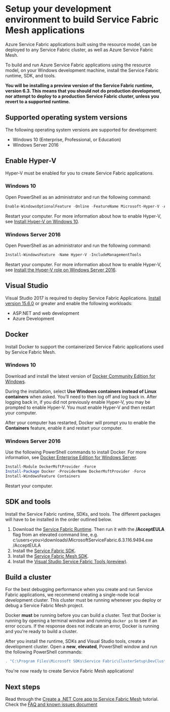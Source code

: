 # Setup your development environment to build Service Fabric Mesh applications

Azure Service Fabric applications built using the resource model, can be deployed to any Service Fabric cluster, as well as Azure Service Fabric Mesh.

To build and run Azure Service Fabric applications using the resource model, on your Windows development machine, install the Service Fabric runtime, SDK, and tools.

**You will be installing a preview version of the Service Fabric runtime, version 6.3. This means that you should not do production development, nor attempt to deploy to a production Service Fabric cluster, unless you revert to a supported runtime.**

## Supported operating system versions

The following operating system versions are supported for development:

* Windows 10 (Enterprise, Professional, or Education)
* Windows Server 2016

## Enable Hyper-V

Hyper-V must be enabled for you to create Service Fabric applications.

### Windows 10

Open PowerShell as an administrator and run the following command:

```powershell
Enable-WindowsOptionalFeature -Online -FeatureName Microsoft-Hyper-V -All
```

Restart your computer. For more information about how to enable Hyper-V, see [Install Hyper-V on Windows 10](https://docs.microsoft.com/virtualization/hyper-v-on-windows/quick-start/enable-hyper-v).

### Windows Server 2016

Open PowerShell as an administrator and run the following command:

```powershell
Install-WindowsFeature -Name Hyper-V -IncludeManagementTools
```

Restart your computer. For more information about how to enable Hyper-V, see [Install the Hyper-V role on Windows Server 2016](https://docs.microsoft.com/windows-server/virtualization/hyper-v/get-started/install-the-hyper-v-role-on-windows-server).

## Visual Studio

Visual Studio 2017 is required to deploy Service Fabric Applications. [Install version 15.6.0][download-visual-studio] or greater and enable the following workloads:

* ASP.NET and web development
* Azure Development

## Docker

Install Docker to support the containerized Service Fabric applications used by Service Fabric Mesh.

### Windows 10

Download and install the latest version of [Docker Community Edition for Windows][download-docker]. 

During the installation, select **Use Windows containers instead of Linux containers** when asked. You'll need to then log off and log back in. After logging back in, if you did not previously enable Hyper-V, you may be prompted to enable Hyper-V. You must enable Hyper-V and then restart your computer.

After your computer has restarted, Docker will prompt you to enable the **Containers** feature, enable it and restart your computer.

### Windows Server 2016

Use the following PowerShell commands to install Docker. For more information, see [Docker Enterprise Edition for Windows Server][download-docker-server].

```powershell
Install-Module DockerMsftProvider -Force
Install-Package Docker -ProviderName DockerMsftProvider -Force
Install-WindowsFeature Containers
```

Restart your computer.

## SDK and tools

Install the Service Fabric runtime, SDKs, and tools. The different packages will have to be installed in the order outlined below.

1. Download the [Service Fabric Runtime][download-runtime]. Then run it with the **/AcceptEULA** flag from an elevated command line, e.g. c:\users\<you>\downloads\MicrosoftServiceFabric.6.3.116.9494.exe /AcceptEULA
2. Install the [Service Fabric SDK][download-sdk].
3. Install the [Service Fabric Mesh SDK][download-sdkmesh].
4. Install the [Visual Studio Service Fabric Tools (preview)][download-tools].

## Build a cluster

For the best debugging performance when you create and run Service Fabric applications, we recommend creating a single-node local development cluster. This cluster must be running whenever you deploy or debug a Service Fabric Mesh project.

Docker **must** be running before you can build a cluster. Test that Docker is running by opening a terminal window and running `docker ps` to see if an error occurs. If the response does not indicate an error, Docker is running and you're ready to build a cluster.

After you install the runtime, SDKs and Visual Studio tools, create a development cluster. Open a **new**, **elevated**, PowerShell window and run the following PowerShell commands:

```powershell
. "C:\Program Files\Microsoft SDKs\Service Fabric\ClusterSetup\DevClusterSetup.ps1" -CreateOneNodeCluster -UseMachineName
```

You're now ready to create Service Fabric Mesh applications!

## Next steps

Read through the [Create a .NET Core app to Service Fabric Mesh](tutorial-create-dotnetcore.md) tutorial.
Check the [FAQ and known issues document](FAQ-and-KnownIssues.md)

[download-docker]: https://store.docker.com/editions/community/docker-ce-desktop-windows
[download-docker-server]: https://docs.docker.com/install/windows/docker-ee/
[download-runtime]: http://aka.ms/sfruntime
[download-sdk]: http://aka.ms/sfsdk
[download-sdkmesh]: http://aka.ms/sfmeshsdk
[download-tools]: https://aka.ms/sfvstools
[download-visual-studio]: https://www.visualstudio.com/downloads/